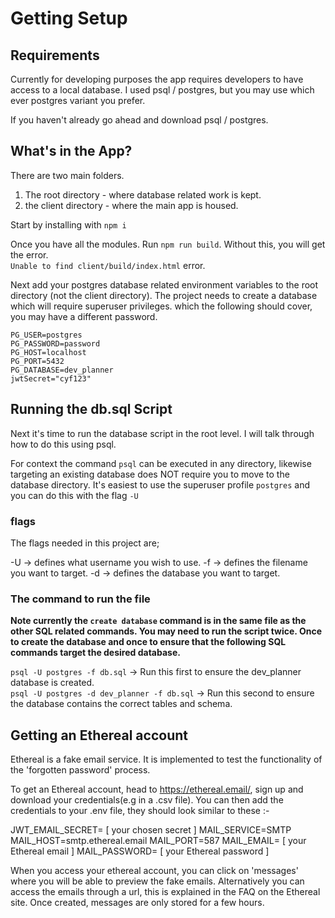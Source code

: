 # Getting Setup

## Requirements

Currently for developing purposes the app requires developers to have access to a local database.
I used psql / postgres, but you may use which ever postgres variant you prefer.

If you haven't already go ahead and download psql / postgres.

## What's in the App?

There are two main folders.

1. The root directory - where database related work is kept.
2. the client directory - where the main app is housed.

Start by installing with `npm i`

Once you have all the modules. Run `npm run build`. Without this, you will get the error.  
`Unable to find client/build/index.html` error.

Next add your postgres database related environment variables to the root directory (not the client directory). The project needs to create a database which will require superuser privileges. which the following should cover, you may have a different password.

```
PG_USER=postgres
PG_PASSWORD=password
PG_HOST=localhost
PG_PORT=5432
PG_DATABASE=dev_planner
jwtSecret="cyf123"
```

## Running the db.sql Script

Next it's time to run the database script in the root level. I will talk through how to do this using psql.

For context the command `psql` can be executed in any directory, likewise targeting an existing database does NOT require you to move to the database directory. It's easiest to use the superuser profile `postgres` and you can do this with the flag `-U`

### flags

The flags needed in this project are;

-U -> defines what username you wish to use.
-f -> defines the filename you want to target.
-d -> defines the database you want to target.

### The command to run the file

**Note currently the `create database` command is in the same file as the other SQL related commands. You may need to run the script twice. Once to create the database and once to ensure that the following SQL commands target the desired database.**

`psql -U postgres -f db.sql` -> Run this first to ensure the dev_planner database is created.  
`psql -U postgres -d dev_planner -f db.sql` -> Run this second to ensure the database contains the correct tables and schema.

## Getting an Ethereal account

Ethereal is a fake email service. It is implemented to test the functionality of the 'forgotten password' process.

To get an Ethereal account, head to https://ethereal.email/, sign up and download your credentials(e.g in a .csv file). You can then add the credentials to your .env file, they should look similar to these :-

JWT_EMAIL_SECRET= [ your chosen secret ]
MAIL_SERVICE=SMTP
MAIL_HOST=smtp.ethereal.email
MAIL_PORT=587
MAIL_EMAIL= [ your Ethereal email ]
MAIL_PASSWORD= [ your Ethereal password ]

When you access your ethereal account, you can click on 'messages' where you will be able to preview the fake emails. Alternatively you can access the emails through a url, this is explained in the FAQ on the Ethereal site. Once created, messages are only stored for a few hours.